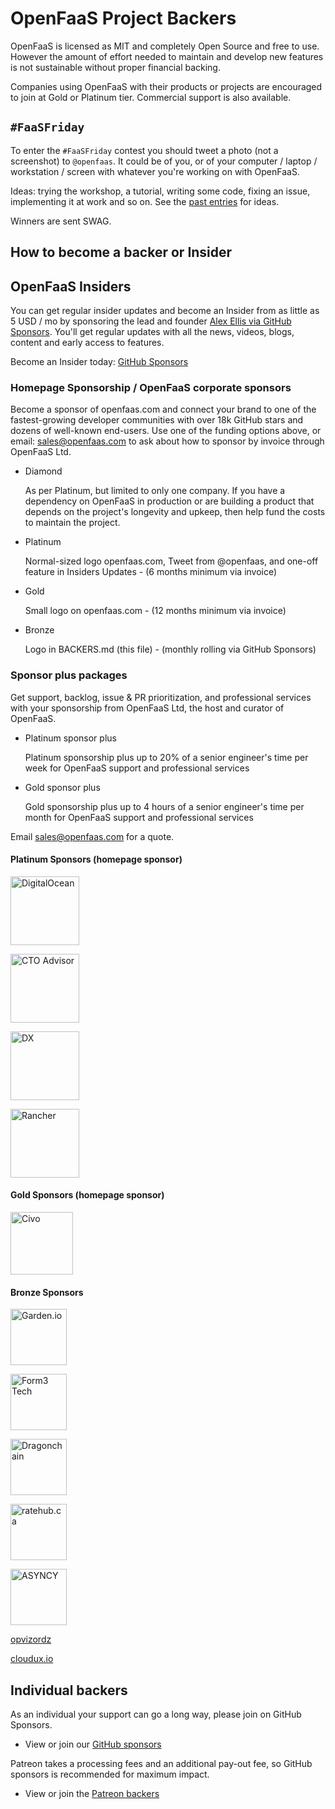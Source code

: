 # OpenFaaS Project Backers

OpenFaaS is licensed as MIT and completely Open Source and free to use. However the amount of effort needed to maintain and develop new features is not sustainable without proper financial backing.

Companies using OpenFaaS with their products or projects are encouraged to join at Gold or Platinum tier. Commercial support is also available.

## `#FaaSFriday`

To enter the `#FaaSFriday` contest you should tweet a photo (not a screenshot) to `@openfaas`. It
could be of you, or of your computer / laptop / workstation / screen with whatever you're working on with OpenFaaS.

Ideas: trying the workshop, a tutorial, writing some code, fixing an issue, implementing it at work
and so on. See the [past entries](https://twitter.com/search?q=faasfriday&src=typed_query&f=live) for ideas.

Winners are sent SWAG.

## How to become a backer or Insider

## OpenFaaS Insiders

You can get regular insider updates and become an Insider from as little as 5 USD / mo by sponsoring the lead and founder [Alex Ellis via GitHub Sponsors](https://www.openfaas.com/support/). You'll get regular updates with all the news, videos, blogs, content and early access to features.

Become an Insider today: [GitHub Sponsors](https://www.openfaas.com/support/)

### Homepage Sponsorship / OpenFaaS corporate sponsors

Become a sponsor of openfaas.com and connect your brand to one of the fastest-growing developer communities with over 18k GitHub stars and dozens of well-known end-users. Use one of the funding options above, or email: [sales@openfaas.com](mailto:sales@openfaas.com) to ask about how to sponsor by invoice through OpenFaaS Ltd.

* Diamond

    As per Platinum, but limited to only one company. If you have a dependency on OpenFaaS in production or are building a product that depends on the project's longevity and upkeep, then help fund the costs to maintain the project.

* Platinum

    Normal-sized logo openfaas.com, Tweet from @openfaas, and one-off feature in Insiders Updates - (6 months minimum via invoice)

* Gold

    Small logo on openfaas.com - (12 months minimum via invoice)

* Bronze

    Logo in BACKERS.md (this file) - (monthly rolling via GitHub Sponsors)

### Sponsor plus packages

Get support, backlog, issue & PR prioritization, and professional services with your sponsorship from OpenFaaS Ltd, the host and curator of OpenFaaS.

* Platinum sponsor plus

    Platinum sponsorship plus up to 20% of a senior engineer's time per week for OpenFaaS support and professional services

* Gold sponsor plus

    Gold sponsorship plus up to 4 hours of a senior engineer's time per month for OpenFaaS support and professional services

Email [sales@openfaas.com](mailto:sales@openfaas.com) for a quote.

#### Platinum Sponsors (homepage sponsor)

<a href="https://digitalocean.com"><img alt="DigitalOcean" src="https://www.openfaas.com/images/sponsors/digitalocean.svg" width="110px" /></a>

<a href="https://www.thectoadvisor.com"><img alt="CTO Advisor" src="https://www.openfaas.com/images/sponsors/cto-advisor.png" width="110px" /></a>

<a href="https://dx.no"><img alt="DX" src="https://www.openfaas.com/images/users-logos/dx.png" width="110px" /></a>

<a href="https://rancher.com"><img alt="Rancher" src="https://www.openfaas.com/images/sponsors/rancher-logo-stacked-color.svg" width="110px" /></a>

#### Gold Sponsors (homepage sponsor)

<a href="https://civo.com"><img alt="Civo" src="https://www.openfaas.com/images/sponsors/civo.svg" width="100px" /></a>

#### Bronze Sponsors

<a href="https://garden.io"><img alt="Garden.io" src="https://www.openfaas.com/images/sponsors/garden.png" width="90px" /></a>

<a href="https://www.form3.tech"><img alt="Form3 Tech" src="https://docs.openfaas.com/images/logos/form3.svg" width="90px" /></a>

<a href="https://dragonchain.com"><img alt="Dragonchain" src="https://www.openfaas.com/images/users-logos/dragonchain.svg" width="90px" /></a>

<a href="https://ratehub.ca"><img alt="ratehub.ca" src="https://www.ratehub.ca/images/logo-small-right.png" width="90px" /></a>

<a href="https://asyncy.com"><img alt="ASYNCY" src="https://www.openfaas.com/images/sponsors/asyncy.png" width="90px" /></a>

<a href="https://github.com/opvizordz">opvizordz</a>

<a href="https://cloudux.io/">cloudux.io</a>

## Individual backers

As an individual your support can go a long way, please join on GitHub Sponsors.

* View or join our [GitHub sponsors](https://insiders.openfaas.io/)

Patreon takes a processing fees and an additional pay-out fee, so GitHub sponsors is recommended for maximum impact.

* View or join the [Patreon backers](https://www.patreon.com/alexellis)

